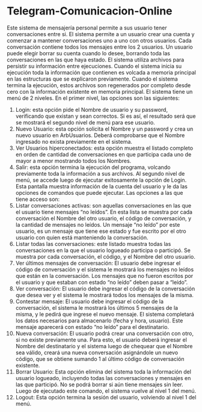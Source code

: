 # Telegram-Comunicacion-Online
Este sistema de mensajería personal permite a sus usuario tener conversaciones entre si.
El sistema permite a un usuario crear una cuenta y comenzar a mantener conversaciones
uno a uno con otros usuarios. Cada conversación contiene todos los mensajes entre los 2
usuarios. Un usuario puede elegir borrar su cuenta cuando lo desee, borrando toda las
conversaciones en las que haya estado.
El sistema utiliza archivos para persistir su información entre ejecuciones. Cuando el
sistema inicia su ejecución toda la información que contienen es volcada a memoria
principal en las estructuras que se explicaron previamente. Cuando el sistema termina la
ejecución, estos archivos son regenerados por completo desde cero con la información
existente en memoria principal.
El sistema tiene un menú de 2 niveles. En el primer nivel, las opciones son las siguientes:
1. Login: esta opción pide el Nombre de usuario y su password, verificando que
existan y sean correctos. Si es así, el resultado será que se mostrará el segundo
nivel de menú para ese usuario.
2. Nuevo Usuario: esta opción solicita el Nombre y un password y crea un nuevo usuario en ArbUsuarios.
Deberá comprobarse que el Nombre ingresado no exista previamente en el sistema.
3. Ver Usuarios hiperconectados: esta opción muestra el listado completo en orden
de cantidad de conversaciones en que participa cada uno de mayor a menor
mostrando todos los Nombres. 
4. Salir: esta opción termina la ejecución del programa, volcando previamente toda la
información a sus archivos.
Al segundo nivel de menú, se accede luego de ejecutar exitosamente la opción de Login.
Esta pantalla muestra información de la cuenta del usuario y le da las opciones de
comandos que puede ejecutar.
Las opciones a las que tiene acceso son:
1. Listar conversaciones activas: son aquellas conversaciones en las que el usuario
tiene mensajes “no leídos”. En esta lista se muestra por cada conversación el Nombre del otro usuario,
el código de conversación, y la cantidad de mensajes no leídos. Un mensaje “no leído” por este usuario, 
es un mensaje que tiene ese estado y fue escrito por el otro usuario con quien está manteniendo la conversación.
2. Listar todas las conversaciones: este listado muestra todas las conversaciones en la
que el usuario logueado participa o participó. Se muestra por cada conversación, el
código, y el Nombre del otro usuario.
3. Ver últimos mensajes de conversación: El usuario debe ingresar el código de
conversación y el sistema le mostrará los mensajes no leídos que están en la conversación.
Los mensajes que no fueron escritos por el usuario y que estaban con
estado “no leído” deben pasar a “leído”.
4. Ver conversación: El usuario debe ingresar el código de la conversación que desea
ver y el sistema le mostrará todos los mensajes de la misma.
5. Contestar mensaje: El usuario debe ingresar el código de la conversación, el
sistema le mostrará los últimos 5 mensajes de la misma, y le pedirá que ingrese el
nuevo mensaje. El sistema completará los datos necesarios para almacenarlo
(fecha y hora, usuario). Este mensaje aparecerá con estado “no leído” para el
destinatario.
6. Nueva conversación: El usuario podrá crear una conversación con otro, si no existe
previamente una. Para esto, el usuario deberá ingresar el Nombre del destinatario
y el sistema luego de chequear que el Nombre sea válido, creará una nueva
conversación asignándole un nuevo código, que se obtiene sumando 1 al último
código de conversación existente.
7. Borrar Usuario: Esta opción elimina del sistema toda la información del usuario
logueado, incluyendo todas las conversaciones y mensajes en las que participó. No
se podrá borrar si aún tiene mensajes sin leer. Luego de ejecutado este comando,
el sistema vuelve al nivel 1 del menú.
8. Logout: Esta opción termina la sesión del usuario, volviendo al nivel 1 del menú.
